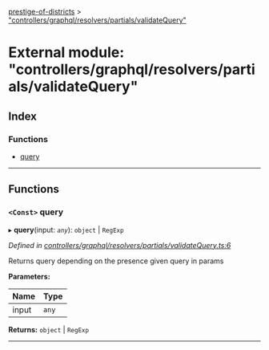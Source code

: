 [prestige-of-districts](../README.md) > ["controllers/graphql/resolvers/partials/validateQuery"](../modules/_controllers_graphql_resolvers_partials_validatequery_.md)

# External module: "controllers/graphql/resolvers/partials/validateQuery"

## Index

### Functions

* [query](_controllers_graphql_resolvers_partials_validatequery_.md#query)

---

## Functions

<a id="query"></a>

### `<Const>` query

▸ **query**(input: *`any`*): `object` \| `RegExp`

*Defined in [controllers/graphql/resolvers/partials/validateQuery.ts:6](https://github.com/YarosJ/prestige-of-districts/blob/17f0d7b/controllers/graphql/resolvers/partials/validateQuery.ts#L6)*

Returns query depending on the presence given query in params

**Parameters:**

| Name | Type |
| ------ | ------ |
| input | `any` |

**Returns:** `object` \| `RegExp`

___

